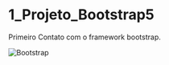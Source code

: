 # 1_Projeto_Bootstrap5
Primeiro Contato com o framework bootstrap.

![Bootstrap](https://i.ibb.co/51QQTn9/Bootstrap-apresenta-o.png)
